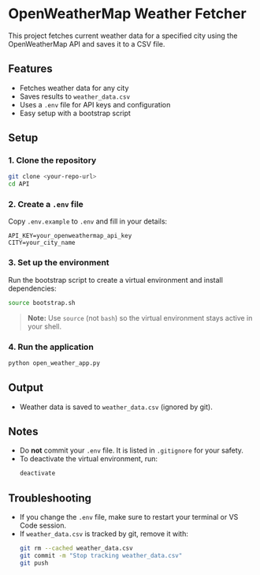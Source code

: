# OpenWeatherMap Weather Fetcher

This project fetches current weather data for a specified city using the OpenWeatherMap API and saves it to a CSV file.

## Features

- Fetches weather data for any city
- Saves results to `weather_data.csv`
- Uses a `.env` file for API keys and configuration
- Easy setup with a bootstrap script

## Setup

### 1. Clone the repository

```bash
git clone <your-repo-url>
cd API
```

### 2. Create a `.env` file

Copy `.env.example` to `.env` and fill in your details:

```env
API_KEY=your_openweathermap_api_key
CITY=your_city_name
```

### 3. Set up the environment

Run the bootstrap script to create a virtual environment and install dependencies:

```bash
source bootstrap.sh
```
> **Note:** Use `source` (not `bash`) so the virtual environment stays active in your shell.

### 4. Run the application

```bash
python open_weather_app.py
```

## Output

- Weather data is saved to `weather_data.csv` (ignored by git).

## Notes

- Do **not** commit your `.env` file. It is listed in `.gitignore` for your safety.
- To deactivate the virtual environment, run:
  ```bash
  deactivate
  ```

## Troubleshooting

- If you change the `.env` file, make sure to restart your terminal or VS Code session.
- If `weather_data.csv` is tracked by git, remove it with:
  ```bash
  git rm --cached weather_data.csv
  git commit -m "Stop tracking weather_data.csv"
  git push
  ```

